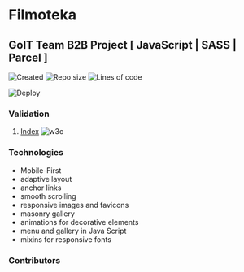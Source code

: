 # Filmoteka

## GoIT Team B2B Project [ JavaScript | SASS | Parcel ]

![Created](https://img.shields.io/date/1638451438.svg?style=flat-square&logo=github)
![Repo size](https://img.shields.io/github/repo-size/Searge/filmoteka?style=flat-square)
![Lines of code](https://img.shields.io/tokei/lines/github/Searge/filmoteka?style=flat-square&color=orange)

![Deploy](https://github.com/Searge/filmoteka/workflows/Build-n-Deploy/badge.svg?branch=main&style=flat-square)

### Validation

1. [Index](https://validator.w3.org/nu/?doc=https%3A%2F%2Fsearge.github.io%2Ffilmoteka%2F)
   ![w3c](https://img.shields.io/w3c-validation/default?targetUrl=https%3A%2F%2Fsearge.github.io%2Ffilmoteka%2F&style=flat-square)

### Technologies

- Mobile-First
- adaptive layout
- anchor links
- smooth scrolling
- responsive images and favicons
- masonry gallery
- animations for decorative elements
- menu and gallery in Java Script
- mixins for responsive fonts

### Contributors

<!-- readme: contributors -start -->
<!-- readme: contributors -end -->
